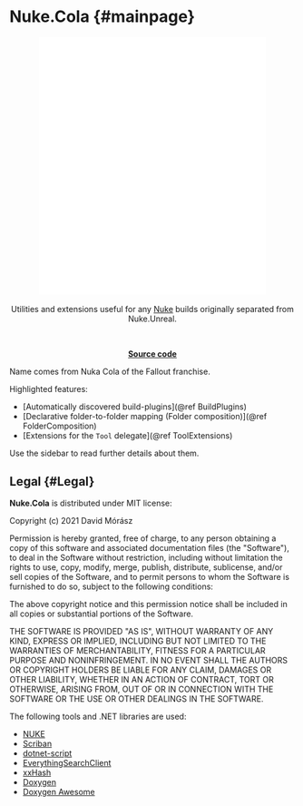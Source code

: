 # Nuke.Cola {#mainpage}

<div align="center">

<img width="400px" src="nuke.cola.full.onDark.svg" />

Utilities and extensions useful for any [Nuke](https://nuke.build) builds originally separated from Nuke.Unreal.

&nbsp;

**[Source code](https://github.com/microdee/md.Nuke.Cola)**

</div>

Name comes from Nuka Cola of the Fallout franchise.

Highlighted features:

* [Automatically discovered build-plugins](@ref BuildPlugins)
* [Declarative folder-to-folder mapping (Folder composition)](@ref FolderComposition)
* [Extensions for the `Tool` delegate](@ref ToolExtensions)

Use the sidebar to read further details about them.

## Legal {#Legal}

**Nuke.Cola** is distributed under MIT license:

Copyright (c) 2021 David Mórász

Permission is hereby granted, free of charge, to any person obtaining a copy
of this software and associated documentation files (the "Software"), to deal
in the Software without restriction, including without limitation the rights
to use, copy, modify, merge, publish, distribute, sublicense, and/or sell
copies of the Software, and to permit persons to whom the Software is
furnished to do so, subject to the following conditions:

The above copyright notice and this permission notice shall be included in all
copies or substantial portions of the Software.

THE SOFTWARE IS PROVIDED "AS IS", WITHOUT WARRANTY OF ANY KIND, EXPRESS OR
IMPLIED, INCLUDING BUT NOT LIMITED TO THE WARRANTIES OF MERCHANTABILITY,
FITNESS FOR A PARTICULAR PURPOSE AND NONINFRINGEMENT. IN NO EVENT SHALL THE
AUTHORS OR COPYRIGHT HOLDERS BE LIABLE FOR ANY CLAIM, DAMAGES OR OTHER
LIABILITY, WHETHER IN AN ACTION OF CONTRACT, TORT OR OTHERWISE, ARISING FROM,
OUT OF OR IN CONNECTION WITH THE SOFTWARE OR THE USE OR OTHER DEALINGS IN THE
SOFTWARE.

The following tools and .NET libraries are used:

* [NUKE](https://nuke.build)
* [Scriban](https://github.com/scriban/scriban)
* [dotnet-script](https://github.com/dotnet-script/dotnet-script)
* [EverythingSearchClient](https://github.com/sgrottel/EverythingSearchClient)
* [xxHash](https://github.com/Cyan4973/xxHash)
* [Doxygen](https://www.doxygen.nl/index.html)
* [Doxygen Awesome](https://jothepro.github.io/doxygen-awesome-css/)